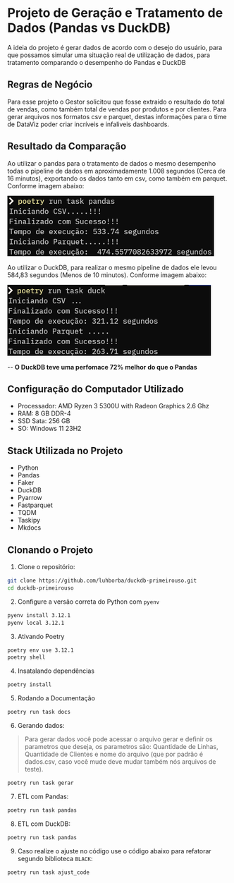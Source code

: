 # Projeto de Geração e Tratamento de Dados (Pandas vs DuckDB)

A ideia do projeto é gerar dados de acordo com o desejo do usuário, para que possamos simular uma situação real de utilização de dados, para tratamento comparando o desempenho do Pandas e DuckDB

## Regras de Negócio

Para esse projeto o Gestor solicitou que fosse extraido o resultado do total de vendas, como também total de vendas por produtos e por clientes. Para gerar arquivos nos formatos csv e parquet, destas informações para o time de DataViz poder criar incríveis e infaliveis dashboards.

## Resultado da Comparação

Ao utilizar o pandas para o tratamento de dados o mesmo desempenho todas o pipeline de dados em aproximadamente 1.008 segundos (Cerca de 16 minutos), exportando os dados tanto em csv, como também em parquet. Conforme imagem abaixo:

![Image](/docs/assets/img/pandas.png)

Ao utilizar o DuckDB, para realizar o mesmo pipeline de dados ele levou 584,83 segundos (Menos de 10 minutos). Conforme imagem abaixo:

![Imagem](/docs/assets/img/duckdb.png)

-- **O DuckDB teve uma perfomace 72% melhor do que o Pandas**

## Configuração do Computador Utilizado

- Processador: AMD Ryzen 3 5300U with Radeon Graphics 2.6 Ghz
- RAM: 8 GB DDR-4
- SSD Sata: 256 GB
- SO: Windows 11 23H2

## Stack Utilizada no Projeto

- Python
- Pandas
- Faker
- DuckDB
- Pyarrow
- Fastparquet
- TQDM
- Taskipy
- Mkdocs

## Clonando o Projeto

1. Clone o repositório:
```bash
git clone https://github.com/luhborba/duckdb-primeirouso.git
cd duckdb-primeirouso
```

2. Configure a versão correta do Python com `pyenv`
```bash
pyenv install 3.12.1
pyenv local 3.12.1
```

3. Ativando Poetry
```bash
poetry env use 3.12.1
poetry shell
```

4. Insatalando dependências
```bash
poetry install
```

5. Rodando a Documentação
```bash
poetry run task docs
```

6. Gerando dados:
>Para gerar dados você pode acessar o arquivo gerar e definir os parametros que deseja, os parametros são: Quantidade de Linhas, Quantidade de Clientes e nome do arquivo (que por padrão é dados.csv, caso você mude deve mudar também nós arquivos de teste).

```bash
poetry run task gerar
```

7. ETL com Pandas:
```bash
poetry run task pandas
```

8. ETL com DuckDB:
```bash
poetry run task pandas
```

9. Caso realize o ajuste no código use o código abaixo para refatorar segundo biblioteca `BLACK`:
```bash
poetry run task ajust_code
```


